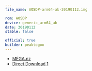 ```yaml
---
file_name: AOSDP-arm64-ab-20190112.img

rom: AOSDP
device: generic_arm64_ab
date: 20190112
stable: false

official: true
builder: peaktogoo
---
```

<!-- Insert downloads here: -->

* [MEGA.nz](https://mega.nz/#!SzoVxKja!rgh2S8Xnsw5JgNwN5km74vaNneLb3sbXnu69llJpIzQ)
* [Direct Download 1](https://ams01.downloads.aosdp.com/gsi/)
